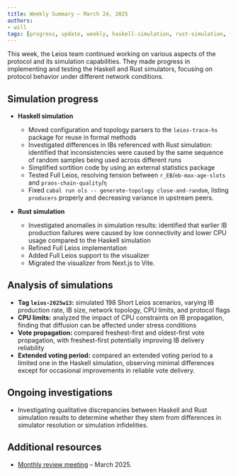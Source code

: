 ```yaml
---
title: Weekly Summary – March 24, 2025
authors:
- will
tags: [progress, update, weekly, haskell-simulation, rust-simulation, full-leios, testing, visualization, vite, monthly-review]
---
```


This week, the Leios team continued working on various aspects of the protocol and its simulation capabilities. They made progress in implementing and testing the Haskell and Rust simulators, focusing on protocol behavior under different network conditions.

## Simulation progress

- **Haskell simulation**
  - Moved configuration and topology parsers to the `leios-trace-hs` package for reuse in formal methods
  - Investigated differences in IBs referenced with Rust simulation: identified that inconsistencies were caused by the same sequence of random samples being used across different runs
  - Simplified sortition code by using an external statistics package
  - Tested Full Leios, resolving tension between `r_EB`/`eb-max-age-slots` and `praos-chain-quality`/`η`
  - Fixed `cabal run ols -- generate-topology close-and-random`, listing `producers` properly and decreasing variance in upstream peers.

- **Rust simulation**
  - Investigated anomalies in simulation results: identified that earlier IB production failures were caused by low connectivity and lower CPU usage compared to the Haskell simulation
  - Refined Full Leios implementation
  - Added Full Leios support to the visualizer
  - Migrated the visualizer from Next.js to Vite.

## Analysis of simulations

- **Tag `leios-2025w13`:** simulated 198 Short Leios scenarios, varying IB production rate, IB size, network topology, CPU limits, and protocol flags
- **CPU limits:** analyzed the impact of CPU constraints on IB propagation, finding that diffusion can be affected under stress conditions
- **Vote propagation:** compared freshest-first and oldest-first vote propagation, with freshest-first potentially improving IB delivery reliability
- **Extended voting period:** compared an extended voting period to a limited one in the Haskell simulation, observing minimal differences except for occasional improvements in reliable vote delivery.

## Ongoing investigations

- Investigating qualitative discrepancies between Haskell and Rust simulation results to determine whether they stem from differences in simulator resolution or simulation infidelities.

## Additional resources

- [Monthly review meeting](https://www.youtube.com/watch?v=7K6qXiVsMXg) – March 2025.
